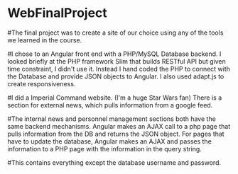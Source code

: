 # WebFinalProject

#The final project was to create a site of our choice using any of the tools we learned in the course.

#I chose to an Angular front end with a PHP/MySQL Database backend. I looked briefly at the PHP framework Slim that builds RESTful API but given time constraint, I didn't use it. Instead I hand coded the PHP to connect with the Database and provide JSON objects to Angular. I also used adapt.js to create responsiveness. 

#I did a Imperial Command website. (I'm a huge Star Wars fan) There is a section for external news, which pulls information from a google feed.

#The internal news and personnel management sections both have the same backend mechanisms.  Angular makes an AJAX call to a php page that pulls information from the DB and returns the JSON object. For pages that have to update the database, Angular makes an AJAX and passes the information to a PHP page with the information in the query string.

#This contains everything except the database username and password. 
